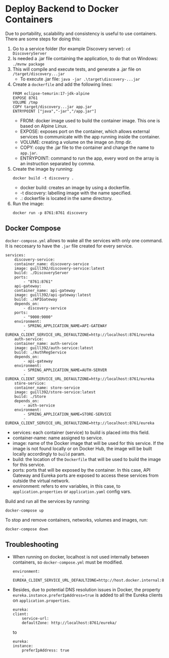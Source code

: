 # Deploy Backend to Docker Containers

Due to portability, scalability and consistency is useful to use containers. There are some steps for doing this:

1. Go to a service folder (for example Discovery server): 
    ```cd DiscoveryServer```
2. Is needed a .jar file containing the application, to do that on Windows: 
    ```./mvnw package``` 
3. This will compile and execute tests, and generate a .jar file on `/target/discovery...jar`
    - To execute .jar file:
        ```java -jar .\target\discovery-...jar```
4. Create a `dockerfile` and add the following lines:
    ```
    FROM eclipse-temurin:17-jdk-alpine
    EXPOSE 8761
    VOLUME /tmp
    COPY target/discovery...jar app.jar
    ENTRYPOINT ["java","-jar","/app.jar"]
    ```
    - FROM: docker image used to build the container image. This one is based on Alpine Linux.
    - EXPOSE: exposes port on the container, which allows external services to communicate with the app running inside the container.
    - VOLUME: creating a volume on the image on /tmp dir.
    - COPY: copy the .jar file to the container and change the name to `app.jar`.
    - ENTRYPOINT: command to run the app, every word on the array is an instruction separated by comma.
5. Create the image by running:
    ```
    docker build -t discovery .
    ```
    - docker build: creates an image by using a dockerfile.
    - -t discovery: labelling image with the name specified.
    - .: dockerfile is located in the same directory.
6. Run the image:
    ```
    docker run -p 8761:8761 discovery
    ```
## Docker Compose
`docker-compose.yml` allows to wake all the services with only one command. It is neccesary to have the `.jar` file created for every service. 
```
services:
    discovery-service:
    container_name: discovery-service
    image: guill392/discovery-service:latest
    build: ./DiscoveryServer
    ports:
        - "8761:8761"
    api-gateway:
    container_name: api-gateway
    image: guill392/api-gateway:latest
    build: ./APIGateway
    depends_on:
        - discovery-service
    ports:
        - "9000:9000"
    environment:
        - SPRING_APPLICATION_NAME=API-GATEWAY
        - EUREKA_CLIENT_SERVICE_URL_DEFAULTZONE=http://localhost:8761/eureka
    auth-service:
    container_name: auth-service
    image: guill392/auth-service:latest
    build: ./AuthRegService
    depends_on:
        - api-gateway
    environment:
        - SPRING_APPLICATION_NAME=AUTH-SERVER
        - EUREKA_CLIENT_SERVICE_URL_DEFAULTZONE=http://localhost:8761/eureka
    store-service:
    container_name: store-service
    image: guill392/store-service:latest
    build: ./Store
    depends_on:
        - auth-service
    environment:
        - SPRING_APPLICATION_NAME=STORE-SERVICE
        - EUREKA_CLIENT_SERVICE_URL_DEFAULTZONE=http://localhost:8761/eureka
```
- services: each container (service) to build is placed into this field.
- container-name: name assigned to service.
- image:  name of the Docker image that will be used for this service. If the image is not found locally or on Docker Hub, the image will be built locally accordingly to `build` param.
- build: the location of the `Dockerfile` that will be used to build the image for this service.
- ports: ports that will be exposed by the container. In this case, API Gateway and Eureka ports are exposed to access these services from outside the virtual network.
- environment: refers to env variables, in this case, to `application.properties` or `application.yaml` config vars.

Build and run all the services by running:
```
docker-compose up
```
To stop and remove containers, networks, volumes and images, run:
```
docker-compose down
```
## Troubleshooting
- When running on docker, localhost is not used internally between containers, so `docker-compose.yml` must be modified. 
    ```
    environment:
        - EUREKA_CLIENT_SERVICE_URL_DEFAULTZONE=http://host.docker.internal:8761/eureka
    ```
- Besides, due to potential DNS resolution issues in Docker, the property `eureka.instance.preferIpAddress=true` is added to all the Eureka clients on `application.properties`.
    ```
    eureka:
    client:
        service-url:
        defaultZone: http://localhost:8761/eureka/
    ```
    to
    ```
    eureka:
    instance:
        preferIpAddress: true
    ```